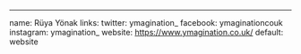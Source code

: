 ---
name: Rüya Yönak
links:
  twitter: ymagination_
  facebook: ymaginationcouk
  instagram: ymagination_
  website: https://www.ymagination.co.uk/
  default: website
